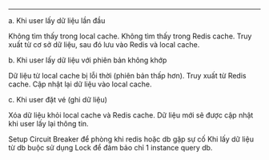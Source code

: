 
---
a. Khi user lấy dữ liệu lần đầu
    
Không tìm thấy trong local cache.
Không tìm thấy trong Redis cache.
Truy xuất từ cơ sở dữ liệu, sau đó lưu vào Redis và local cache.

b. Khi user lấy dữ liệu với phiên bản không khớp
    
Dữ liệu từ local cache bị lỗi thời (phiên bản thấp hơn).
Truy xuất từ Redis cache.
Cập nhật lại dữ liệu vào local cache.

c. Khi user đặt vé (ghi dữ liệu)
    
Xóa dữ liệu khỏi local cache và Redis cache.
Dữ liệu mới sẽ được cập nhật khi user lấy lại thông tin.

Setup Circuit Breaker để phòng khi redis hoặc db gặp sự cố
Khi lấy dữ liệu từ db buộc sử dụng Lock để đảm bảo chỉ 1 instance query db.